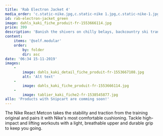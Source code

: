 ```yaml
---
title: 'Rab Electron Jacket 4'
media_order: 'c.static-nike.jpg,c.static-nike 1.jpg,c.static-nike-1.jpg,c.static-nike-2.jpg,c.static-nike-3.jpg'
id: rab-electron-jacket_green
image: dahls_kaki_fiche_produit-fr-1553666114.jpg
price: 399
description: 'Banish the shivers on chilly belays, backcountry ski transitions or winter camping trips.'
content:
    items: '@self.modular'
    order:
        by: folder
        dir: asc
date: '06:34 15-11-2019'
images:
    -
        image: dahls_kaki_detail_fiche_produit-fr-1553667108.jpg
        alt: 'Alt text'
    -
        image: dahls_kaki_fiche_produit-fr-1553666114.jpg
    -
        image: tablier_kaki_fiche2-fr-1538545877.jpg
allo: 'Products with Snipcart are comming soon!'
---
```


The Nike React Metcon takes the stability and traction from the training original and pairs it with Nike's most comfortable cushioning. Tackle high-impact and lifting workouts with a light, breathable upper and durable grip to keep you going.